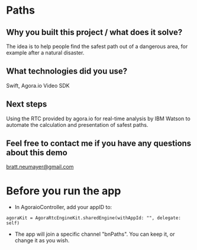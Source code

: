 # Paths

## Why you built this project / what does it solve?
The idea is to help people find the safest path out of a dangerous area, for example after a natural disaster.

## What technologies did you use?
Swift, Agora.io Video SDK

## Next steps
Using the RTC provided by agora.io for real-time analysis by IBM Watson to automate the calculation and presentation of safest paths.

## Feel free to contact me if you have any questions about this demo
bratt.neumayer@gmail.com


# Before you run the app
- In AgoraioController, add your appID to:
```
agoraKit = AgoraRtcEngineKit.sharedEngine(withAppId: "", delegate: self)
```

- The app will join a specific channel "bnPaths". You can keep it, or change it as you wish.
